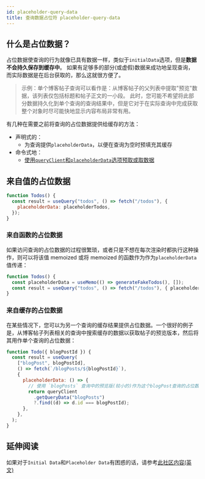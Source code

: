 ```yaml
---
id: placeholder-query-data
title: 查询数据占位符 placeholder-query-data
---
```


## 什么是占位数据？

占位数据使查询的行为就像已具有数据一样，类似于`initialData`选项，但是**数据不会持久保存到缓存中**。
如果有足够多的部分(或虚假)数据来成功地呈现查询，而实际数据是在后台获取的，那么这就很方便了。

> 示例：单个博客帖子查询可以看作是：从博客帖子的父列表中提取"预览"数据，该列表仅包括标题和帖子正文的一小段。
> 此时，您可能不希望将此部分数据持久化到单个查询的查询结果中，但是它对于在实际查询中完成获取整个对象时尽可能快地显示内容布局非常有用。

有几种在需要之前将查询的占位数据提供给缓存的方法：

- 声明式的：
  - 为查询提供`placeholderData`，以便在查询为空时预填充其缓存
- 命令式地：
  - [使用`queryClient`和`placeholderData`选项预取或取数据](./prefetching)

## 来自值的占位数据

```js
function Todos() {
  const result = useQuery("todos", () => fetch("/todos"), {
    placeholderData: placeholderTodos,
  });
}
```

### 来自函数的占位数据

如果访问查询的占位数据的过程很繁琐，或者只是不想在每次渲染时都执行这种操作，则可以将该值 memoized 或将 memoized 的函数作为作为`placeholderData`值传递：

```js
function Todos() {
  const placeholderData = useMemo(() => generateFakeTodos(), []);
  const result = useQuery("todos", () => fetch("/todos"), { placeholderData });
}
```

### 来自缓存的占位数据

在某些情况下，您可以为另一个查询的缓存结果提供占位数据。一个很好的例子是，从博客帖子列表相关的查询中搜索缓存的数据以获取帖子的预览版本，然后将其用作单个查询的占位数据：

```js
function Todo({ blogPostId }) {
  const result = useQuery(
    ["blogPost", blogPostId],
    () => fetch(`/blogPosts/${blogPostId}`),
    {
      placeholderData: () => {
        // 使用 `blogPosts` 查询中的预览版(较小的)作为这个blogPost查询的占位数据
        return queryClient
          .getQueryData("blogPosts")
          ?.find((d) => d.id === blogPostId);
      },
    },
  );
}
```

## 延伸阅读

如果对于`Initial Data`和`Placeholder Data`有困惑的话，请参考[此社区内容(英文)](https://react-query.tanstack.com/community/tkdodos-blog#9-placeholder-and-initial-data-in-react-query)
